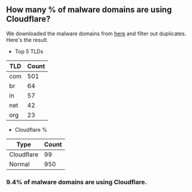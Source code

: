 ## How many % of malware domains are using Cloudflare?


We downloaded the malware domains from [here](https://urlhaus.abuse.ch) and filter out duplicates.
Here's the result.


[//]: # (start replacement)


- Top 5 TLDs

| TLD | Count |
| --- | --- |
| com | 501 |
| br | 64 |
| in | 57 |
| net | 42 |
| org | 23 |


- Cloudflare %

| Type | Count |
| --- | --- |
| Cloudflare | 99 |
| Normal | 950 |


### 9.4% of malware domains are using Cloudflare.